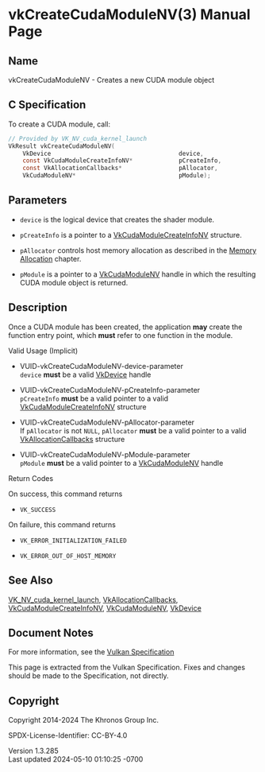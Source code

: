 # vkCreateCudaModuleNV(3) Manual Page

## Name

vkCreateCudaModuleNV - Creates a new CUDA module object



## <a href="#_c_specification" class="anchor"></a>C Specification

To create a CUDA module, call:

``` c
// Provided by VK_NV_cuda_kernel_launch
VkResult vkCreateCudaModuleNV(
    VkDevice                                    device,
    const VkCudaModuleCreateInfoNV*             pCreateInfo,
    const VkAllocationCallbacks*                pAllocator,
    VkCudaModuleNV*                             pModule);
```

## <a href="#_parameters" class="anchor"></a>Parameters

- `device` is the logical device that creates the shader module.

- `pCreateInfo` is a pointer to a
  [VkCudaModuleCreateInfoNV](https://registry.khronos.org/vulkan/specs/1.3-extensions/man/html/VkCudaModuleCreateInfoNV.html) structure.

- `pAllocator` controls host memory allocation as described in the <a
  href="https://registry.khronos.org/vulkan/specs/1.3-extensions/html/vkspec.html#memory-allocation"
  target="_blank" rel="noopener">Memory Allocation</a> chapter.

- `pModule` is a pointer to a [VkCudaModuleNV](https://registry.khronos.org/vulkan/specs/1.3-extensions/man/html/VkCudaModuleNV.html)
  handle in which the resulting CUDA module object is returned.

## <a href="#_description" class="anchor"></a>Description

Once a CUDA module has been created, the application **may** create the
function entry point, which **must** refer to one function in the
module.

Valid Usage (Implicit)

- <a href="#VUID-vkCreateCudaModuleNV-device-parameter"
  id="VUID-vkCreateCudaModuleNV-device-parameter"></a>
  VUID-vkCreateCudaModuleNV-device-parameter  
  `device` **must** be a valid [VkDevice](https://registry.khronos.org/vulkan/specs/1.3-extensions/man/html/VkDevice.html) handle

- <a href="#VUID-vkCreateCudaModuleNV-pCreateInfo-parameter"
  id="VUID-vkCreateCudaModuleNV-pCreateInfo-parameter"></a>
  VUID-vkCreateCudaModuleNV-pCreateInfo-parameter  
  `pCreateInfo` **must** be a valid pointer to a valid
  [VkCudaModuleCreateInfoNV](https://registry.khronos.org/vulkan/specs/1.3-extensions/man/html/VkCudaModuleCreateInfoNV.html) structure

- <a href="#VUID-vkCreateCudaModuleNV-pAllocator-parameter"
  id="VUID-vkCreateCudaModuleNV-pAllocator-parameter"></a>
  VUID-vkCreateCudaModuleNV-pAllocator-parameter  
  If `pAllocator` is not `NULL`, `pAllocator` **must** be a valid
  pointer to a valid [VkAllocationCallbacks](https://registry.khronos.org/vulkan/specs/1.3-extensions/man/html/VkAllocationCallbacks.html)
  structure

- <a href="#VUID-vkCreateCudaModuleNV-pModule-parameter"
  id="VUID-vkCreateCudaModuleNV-pModule-parameter"></a>
  VUID-vkCreateCudaModuleNV-pModule-parameter  
  `pModule` **must** be a valid pointer to a
  [VkCudaModuleNV](https://registry.khronos.org/vulkan/specs/1.3-extensions/man/html/VkCudaModuleNV.html) handle

Return Codes

On success, this command returns  
- `VK_SUCCESS`

On failure, this command returns  
- `VK_ERROR_INITIALIZATION_FAILED`

- `VK_ERROR_OUT_OF_HOST_MEMORY`

## <a href="#_see_also" class="anchor"></a>See Also

[VK_NV_cuda_kernel_launch](https://registry.khronos.org/vulkan/specs/1.3-extensions/man/html/VK_NV_cuda_kernel_launch.html),
[VkAllocationCallbacks](https://registry.khronos.org/vulkan/specs/1.3-extensions/man/html/VkAllocationCallbacks.html),
[VkCudaModuleCreateInfoNV](https://registry.khronos.org/vulkan/specs/1.3-extensions/man/html/VkCudaModuleCreateInfoNV.html),
[VkCudaModuleNV](https://registry.khronos.org/vulkan/specs/1.3-extensions/man/html/VkCudaModuleNV.html), [VkDevice](https://registry.khronos.org/vulkan/specs/1.3-extensions/man/html/VkDevice.html)

## <a href="#_document_notes" class="anchor"></a>Document Notes

For more information, see the <a
href="https://registry.khronos.org/vulkan/specs/1.3-extensions/html/vkspec.html#vkCreateCudaModuleNV"
target="_blank" rel="noopener">Vulkan Specification</a>

This page is extracted from the Vulkan Specification. Fixes and changes
should be made to the Specification, not directly.

## <a href="#_copyright" class="anchor"></a>Copyright

Copyright 2014-2024 The Khronos Group Inc.

SPDX-License-Identifier: CC-BY-4.0

Version 1.3.285  
Last updated 2024-05-10 01:10:25 -0700
